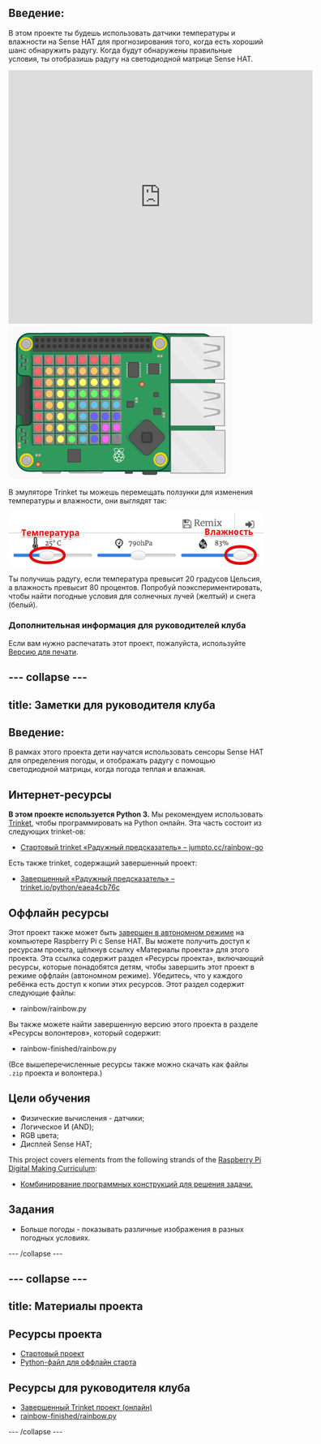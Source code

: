 ## Введение:

В этом проекте ты будешь использовать датчики температуры и влажности на Sense HAT для прогнозирования того, когда есть хороший шанс обнаружить радугу. Когда будут обнаружены правильные условия, ты отобразишь радугу на светодиодной матрице Sense HAT.

<div class="trinket">
  <iframe src="https://trinket.io/embed/python/eaea4cb76c?outputOnly=true&start=result" width="600" height="500" frameborder="0" marginwidth="0" marginheight="0" allowfullscreen>
</iframe> <img src="images/rainbow-final.png" />
</div>

В эмуляторе Trinket ты можешь перемещать ползунки для изменения температуры и влажности, они выглядят так:

![снимок экрана](images/rainbow-sliders.png)

Ты получишь радугу, если температура превысит 20 градусов Цельсия, а влажность превысит 80 процентов. Попробуй поэкспериментировать, чтобы найти погодные условия для солнечных лучей (желтый) и снега (белый).

### Дополнительная информация для руководителей клуба

Если вам нужно распечатать этот проект, пожалуйста, используйте [Версию для печати](https://projects.raspberrypi.org/en/projects/rainbow-predictor/print).

## \--- collapse \---

## title: Заметки для руководителя клуба

## Введение:

В рамках этого проекта дети научатся использовать сенсоры Sense HAT для определения погоды, и отображать радугу с помощью светодиодной матрицы, когда погода теплая и влажная.

## Интернет-ресурсы

**В этом проекте используется Python 3.** Мы рекомендуем использовать [Trinket](https://trinket.io/), чтобы программировать на Python онлайн. Эта часть состоит из следующих trinket-ов:

* [Стартовый trinket «Радужный предсказатель» – jumpto.cc/rainbow-go](http://jumpto.cc/rainbow-go)

Есть также trinket, содержащий завершенный проект:

* [Завершенный «Радужный предсказатель» – trinket.io/python/eaea4cb76c](https://trinket.io/python/eaea4cb76c)

## Оффлайн ресурсы

Этот проект также может быть [завершен в автономном режиме](https://www.codeclubprojects.org/en-GB/resources/physical-sense-hat/) на компьютере Raspberry Pi с Sense HAT. Вы можете получить доступ к ресурсам проекта, щёлкнув ссылку «Материалы проекта» для этого проекта. Эта ссылка содержит раздел «Ресурсы проекта», включающий ресурсы, которые понадобятся детям, чтобы завершить этот проект в режиме оффлайн (автономном режиме). Убедитесь, что у каждого ребёнка есть доступ к копии этих ресурсов. Этот раздел содержит следующие файлы:

* rainbow/rainbow.py

Вы также можете найти завершенную версию этого проекта в разделе «Ресурсы волонтеров», который содержит:

* rainbow-finished/rainbow.py

(Все вышеперечисленные ресурсы также можно скачать как файлы `.zip` проекта и волонтера.)

## Цели обучения

* Физические вычисления - датчики;
* Логическое И (AND); 
* RGB цвета;
* Дисплей Sense HAT;

This project covers elements from the following strands of the [Raspberry Pi Digital Making Curriculum](https://rpf.io/curriculum):

* [Комбинирование программных конструкций для решения задачи.](https://www.raspberrypi.org/curriculum/programming/builder)

## Задания

* Больше погоды - показывать различные изображения в разных погодных условиях. 

\--- /collapse \---

## \--- collapse \---

## title: Материалы проекта

## Ресурсы проекта

* [Стартовый проект](http://jumpto.cc/rainbow-go)
* [Python-файл для оффлайн старта](resources/rainbow-rainbow.py)

## Ресурсы для руководителя клуба

* [Завершенный Trinket проект (онлайн)](https://trinket.io/python/eaea4cb76c)
* [rainbow-finished/rainbow.py](resources/rainbow-final-rainbow.py)

\--- /collapse \---